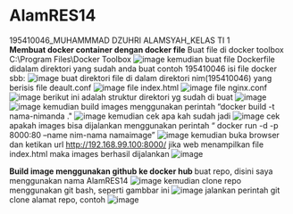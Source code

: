# AlamRES14
195410046_MUHAMMMAD DZUHRI ALAMSYAH_KELAS TI 1<br>
<b>Membuat docker container dengan docker file</b>
Buat file di docker toolbox C:\Program Files\Docker Toolbox
![image](https://user-images.githubusercontent.com/71113482/103167262-482c8380-485c-11eb-8301-ededeed5dfe1.png)
kemudian buat file Dockerfile didalam direktori yang sudah anda buat contoh 195410046 isi file docker sbb:
![image](https://user-images.githubusercontent.com/71113482/103167287-8de94c00-485c-11eb-8ab8-40817527fee7.png)
buat direktori file di dalam direktori nim(195410046) yang berisis
file deault.conf
  ![image](https://user-images.githubusercontent.com/71113482/103167405-8d9d8080-485d-11eb-98f6-636704593359.png)
file index.html
![image](https://user-images.githubusercontent.com/71113482/103167474-f1c04480-485d-11eb-9fcc-c3fc1e040f92.png)
file nginx.conf
![image](https://user-images.githubusercontent.com/71113482/103167518-4237a200-485e-11eb-9069-d7cbdd45ac6a.png)
berikut ini adalah struktur direktori yg sudah di buat
![image](https://user-images.githubusercontent.com/71113482/103167545-7317d700-485e-11eb-910e-ae20a4adccbb.png)
![image](https://user-images.githubusercontent.com/71113482/103167553-80cd5c80-485e-11eb-8afb-dff3489ac276.png)
kemudian build images  menggunakan perintah “docker build -t nama-nimanda ."
![image](https://user-images.githubusercontent.com/71113482/103167591-e883a780-485e-11eb-96d5-03c1d827bb59.png)
kemudian cek apa kah sudah jadi
![image](https://user-images.githubusercontent.com/71113482/103167608-1ec12700-485f-11eb-840c-8a1194c80ecf.png)
cek apakah images bisa dijalankan menggunakan perintah “ docker run -d -p 8000:80 –name nim-nama namaimage”
![image](https://user-images.githubusercontent.com/71113482/103167623-4adca800-485f-11eb-9e5d-bcfb398df5a7.png)
kemudian buka browser dan ketikan url http://192.168.99.100:8000/ jika web menampilkan file index.html maka images berhasil dijalankan
![image](https://user-images.githubusercontent.com/71113482/103167648-82e3eb00-485f-11eb-9135-aa54e176318d.png)

<b>Build image menggunakan github ke docker hub </b>
buat repo, disini saya menggunakan nama AlamRES14
![image](https://user-images.githubusercontent.com/71113482/103167704-11586c80-4860-11eb-97cd-ed45dbac8baa.png)
kemudian clone repo menggunakan git bash, seperti gambbar ini
![image](https://user-images.githubusercontent.com/71113482/103167715-3351ef00-4860-11eb-980f-9c1898328c47.png)
jalankan perintah git clone alamat repo, contoh 
![image](https://user-images.githubusercontent.com/71113482/103167741-52508100-4860-11eb-8a96-19b74af7a1ef.png)
